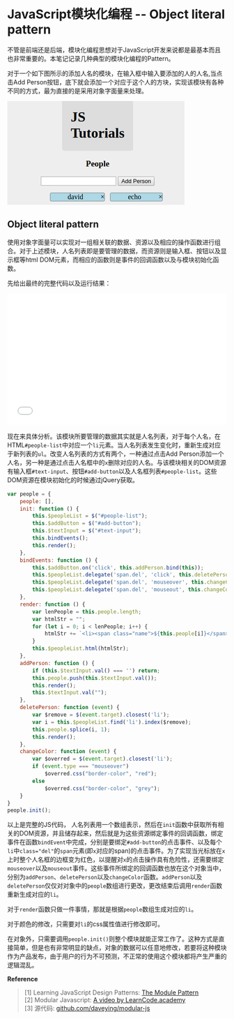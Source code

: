 [_metadata_:author]:- "daveying"
[_metadata_:tags]:- "JavaScript|ModularJS|Design Patterns"
[_metadata_:created-date]:- "2017-07-18 11:53pm"

# JavaScript模块化编程 -- Object literal pattern

不管是前端还是后端，模块化编程思想对于JavaScript开发来说都是最基本而且也非常重要的。本笔记记录几种典型的模块化编程的Pattern。

对于一个如下图所示的添加人名的模块，在输入框中输入要添加的人的人名,当点击Add Person按钮，底下就会添加一个对应于这个人的方块，实现该模块有各种不同的方式，最为直接的是采用对象字面量来处理。

![Add Person Module](https://github.com/daveying/modular-js/blob/master/pic/add-person-module.png?raw=true)


## Object literal pattern

使用对象字面量可以实现对一组相关联的数据、资源以及相应的操作函数进行组合。对于上述模块，人名列表即是要管理的数据，而资源则是输入框、按钮以及显示框等html DOM元素，而相应的函数则是事件的回调函数以及与模块初始化函数。

先给出最终的完整代码以及运行结果：

<iframe width="100%" height="300" src="//jsfiddle.net/david_da/1a7j0oug/6/embedded/" allowfullscreen="allowfullscreen" frameborder="0"></iframe>

现在来具体分析。该模块所要管理的数据其实就是人名列表，对于每个人名，在HTML`#people-list`中对应一个`li`元素。当人名列表发生变化时，重新生成对应于新列表的`ul`。改变人名列表的方式有两个，一种通过点击Add Person添加一个人名，另一种是通过点击人名框中的`x`删除对应的人名。与该模块相关的DOM资源有输入框`#text-input`、按钮`#add-button`以及人名框列表`#people-list`。这些DOM资源在模块初始化的时候通过jQuery获取。


```js
var people = {
    people: [],
    init: function () {
        this.$peopleList = $("#people-list");
        this.$addButton = $("#add-button");
        this.$textInput = $("#text-input");
        this.bindEvents();
        this.render();
    },
    bindEvents: function () {
        this.$addButton.on('click', this.addPerson.bind(this));
        this.$peopleList.delegate('span.del', 'click', this.deletePerson.bind(this));
        this.$peopleList.delegate('span.del', 'mouseover', this.changeColor.bind(this));
        this.$peopleList.delegate('span.del', 'mouseout', this.changeColor.bind(this));
    },
    render: function () {
        var lenPeople = this.people.length;
        var htmlStr = "";
        for (let i = 0; i < lenPeople; i++) {
            htmlStr += `<li><span class="name">${this.people[i]}</span><span class="del">&times;</span></li>`
        }
        this.$peopleList.html(htmlStr);
    },
    addPerson: function () {
        if (this.$textInput.val() === '') return;
        this.people.push(this.$textInput.val());
        this.render();
        this.$textInput.val("");
    },
    deletePerson: function (event) {
        var $remove = $(event.target).closest('li');
        var i = this.$peopleList.find('li').index($remove);
        this.people.splice(i, 1);
        this.render();
    },
    changeColor: function (event) {
        var $overred = $(event.target).closest('li');
        if (event.type === "mouseover")
            $overred.css("border-color", "red");
        else
            $overred.css("border-color", "grey");
    }
}
people.init();
```

以上是完整的JS代码， 人名列表用一个数组表示，然后在`init`函数中获取所有相关的DOM资源，并且储存起来，然后就是为这些资源绑定事件的回调函数，绑定事件在函数`bindEvent`中完成，分别是要绑定`#add-button`的点击事件、以及每个`li`中`class="del"`的`span`元素(即`x`对应的span)的点击事件。为了实现当光标放在`x`上时整个人名框的边框变为红色，以提醒对`x`的点击操作具有危险性，还需要绑定`mouseover`以及`mouseout`事件。这些事件所绑定的回调函数也放在这个对象当中，分别为`addPerson`、`deletePerson`以及`changeColor`函数。`addPerson`以及`deletePerson`仅仅对对象中的`people`数组进行更改，更改结束后调用`render`函数重新生成对应的`li`。

对于`render`函数只做一件事情，那就是根据`people`数组生成对应的`li`。

对于颜色的修改，只需要对`li`的css属性值进行修改即可。

在对象外，只需要调用`people.init()`则整个模块就能正常工作了。这种方式是直接简单，但是也有非常明显的缺点，对象的数据可以任意地修改，若要将这种模块作为产品发布，由于用户的行为不可预测，不正常的使用这个模块都将产生严重的逻辑混乱。


**Reference**
> [1] Learning JavaScript Design Patterns: [The Module Pattern](https://addyosmani.com/resources/essentialjsdesignpatterns/book/#modulepatternjavascript)  
> [2] Modular Javascript: [A video by LearnCode.academy](https://www.youtube.com/watch?v=m-NYyst_tiY&index=2&list=PLoYCgNOIyGABs-wDaaxChu82q_xQgUb4f)  
> [3] 源代码: [github.com/daveying/modular-js](https://github.com/daveying/modular-js)
